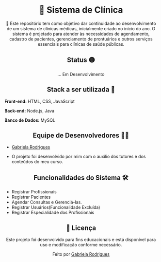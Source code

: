 <div align="center">
   <h1>🏥 Sistema de Clínica</h1>
   🎯
   Este repositório tem como objetivo dar continuidade ao desenvolvimento de um sistema de clínicas médicas, inicialmente criado no início do ano. O sistema é projetado para atender às necessidades de agendamento, cadastro de pacientes, gerenciamento de               prontuários e outros serviços essenciais para clínicas de saúde públicas.
</div>

<div align="center">
   <h2>Status 🟡</h2>
   
   ... Em Desenvolvimento
</div>

<div align="center">
   <h2>Stack a ser utilizada 🚀</h2>

   <div align="left">
      
   **Front-end:** HTML, CSS, JavaScript

   **Back-end:** Node.js, Java

   **Banco de Dados:** MySQL
   </div>
</div>

<div align="center">
   <h2>Equipe de Desenvolvedores 👨‍💻</h2> 

   <div align="left">
   
   - [Gabriela Rodrigues](https://www.github.com/Agbl09)

   - O projeto foi desenvolvido por mim com o auxílio dos tutores e dos conteúdos do meu curso.
   </div>

</div>

<div align="center">
   <h2>Funcionalidades do Sistema 🛠️</h2>

   <div align="left">
      
   - Registrar Profissionais
   - Registrar Pacientes
   - Agendar Consultas e Gerenciá-las.
   - Registrar Usuários(Funcionalidade Excluída)
   - Registrar Especialidade dos Profissionais
   </div>
</div>

<div align="center">
   <h2>📝 Licença</h2>
   Este projeto foi desenvolvido para fins educacionais e está disponível para uso e modificação conforme necessário.

   Feito por [Gabriela Rodrigues](https://github.com/Agbl09)
</div>


